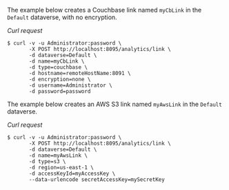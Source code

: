 The example below creates a Couchbase link named `myCbLink` in the `Default` dataverse, with no encryption.

*Curl request*

``` shell
$ curl -v -u Administrator:password \
       -X POST http://localhost:8095/analytics/link \
       -d dataverse=Default \
       -d name=myCbLink \
       -d type=couchbase \
       -d hostname=remoteHostName:8091 \
       -d encryption=none \
       -d username=Administrator \
       -d password=password
```

The example below creates an AWS S3 link named `myAwsLink` in the `Default` dataverse.

*Curl request*

``` shell
$ curl -v -u Administrator:password \
       -X POST http://localhost:8095/analytics/link \
       -d dataverse=Default \
       -d name=myAwsLink \
       -d type=s3 \
       -d region=us-east-1 \
       -d accessKeyId=myAccessKey \
       --data-urlencode secretAccessKey=mySecretKey
```
